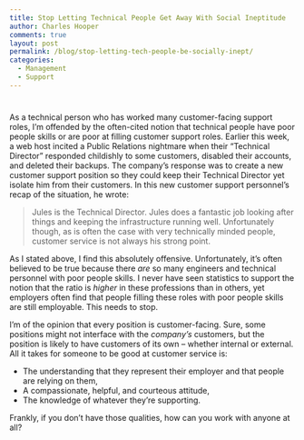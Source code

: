 ```yaml
---
title: Stop Letting Technical People Get Away With Social Ineptitude
author: Charles Hooper
comments: true
layout: post
permalink: /blog/stop-letting-tech-people-be-socially-inept/
categories:
  - Management
  - Support
---
```

# 

As a technical person who has worked many customer-facing support roles,
I’m offended by the often-cited notion that technical people have poor
people skills or are poor at filling customer support roles. Earlier
this week, a web host incited a Public Relations nightmare when their
“Technical Director” responded childishly to some customers, disabled
their accounts, and deleted their backups. The company’s response was to
create a new customer support position so they could keep their
Technical Director yet isolate him from their customers. In this new
customer support personnel’s recap of the situation, he wrote:

> Jules is the Technical Director. Jules does a fantastic job looking
> after things and keeping the infrastructure running well.
> Unfortunately though, as is often the case with very technically
> minded people, customer service is not always his strong point.

As I stated above, I find this absolutely offensive. Unfortunately, it’s
often believed to be true because there *are* so many engineers and
technical personnel with poor people skills. I never have seen
statistics to support the notion that the ratio is *higher* in these
professions than in others, yet employers often find that people filling
these roles with poor people skills are still employable. This needs to
stop.

I’m of the opinion that every position is customer-facing. Sure, some
positions might not interface with the *company’s* customers, but the
position is likely to have customers of its own – whether internal or
external. All it takes for someone to be good at customer service is:

*   The understanding that they represent their employer and that people are relying on them,
*   A compassionate, helpful, and courteous attitude,
*   The knowledge of whatever they’re supporting.

Frankly, if you don’t have those qualities, how can you work with anyone at all?

